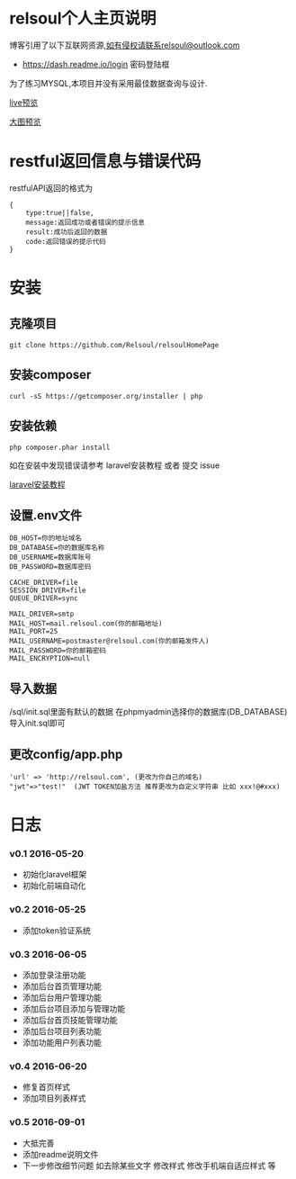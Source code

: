 # relsoul个人主页说明
博客引用了以下互联网资源,如有侵权请联系relsoul@outlook.com
- https://dash.readme.io/login 密码登陆框

为了练习MYSQL,本项目并没有采用最佳数据查询与设计.

[live预览](https://github.com/Relsoul/relsoulHomePage)

[大图预览](http://relsoul.com/#!/project/18)

# restful返回信息与错误代码
restfulAPI返回的格式为

```
{
    type:true||false,
    message:返回成功或者错误的提示信息
    result:成功后返回的数据
    code:返回错误的提示代码
}

```

# 安装

## 克隆项目

```
git clone https://github.com/Relsoul/relsoulHomePage
```

## 安装composer

```
curl -sS https://getcomposer.org/installer | php
```

## 安装依赖
```
php composer.phar install
```

如在安装中发现错误请参考 laravel安装教程 或者 提交 issue

[laravel安装教程](http://www.golaravel.com/laravel/docs/5.0/)

## 设置.env文件
```
DB_HOST=你的地址域名
DB_DATABASE=你的数据库名称
DB_USERNAME=数据库账号
DB_PASSWORD=数据库密码

CACHE_DRIVER=file
SESSION_DRIVER=file
QUEUE_DRIVER=sync

MAIL_DRIVER=smtp
MAIL_HOST=mail.relsoul.com(你的邮箱地址)
MAIL_PORT=25
MAIL_USERNAME=postmaster@relsoul.com(你的邮箱发件人)
MAIL_PASSWORD=你的邮箱密码
MAIL_ENCRYPTION=null
```

## 导入数据

/sql/init.sql里面有默认的数据 在phpmyadmin选择你的数据库(DB_DATABASE)导入init.sql即可

## 更改config/app.php 

```
'url' => 'http://relsoul.com', (更改为你自己的域名)
"jwt"=>"test!"  (JWT TOKEN加盐方法 推荐更改为自定义字符串 比如 xxx!@#xxx)
```


# 日志

### v0.1 2016-05-20

- 初始化laravel框架
- 初始化前端自动化

### v0.2 2016-05-25

- 添加token验证系统

### v0.3 2016-06-05

- 添加登录注册功能
- 添加后台首页管理功能
- 添加后台用户管理功能
- 添加后台项目添加与管理功能
- 添加后台首页技能管理功能
- 添加后台项目列表功能
- 添加功能用户列表功能

### v0.4 2016-06-20

- 修复首页样式
- 添加项目列表样式


### v0.5 2016-09-01

- 大抵完善
- 添加readme说明文件
- 下一步修改细节问题 如去除某些文字 修改样式 修改手机端自适应样式 等





